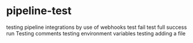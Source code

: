 # pipeline-test
testing pipeline integrations by use of webhooks
test fail
test full success run
Testing comments
testing environment variables
testing adding a file
